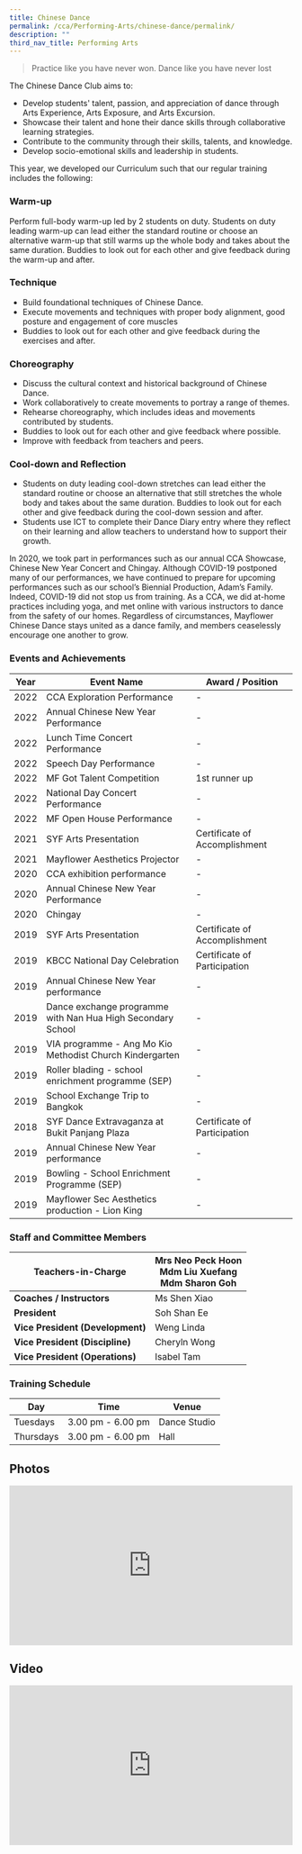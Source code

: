 ```yaml
---
title: Chinese Dance
permalink: /cca/Performing-Arts/chinese-dance/permalink/
description: ""
third_nav_title: Performing Arts
---
```

> Practice like you have never won. Dance like you have never lost

The Chinese Dance Club aims to:

*   Develop students' talent, passion, and appreciation of dance through Arts Experience, Arts Exposure, and Arts Excursion.
*   Showcase their talent and hone their dance skills through collaborative learning strategies.
*   Contribute to the community through their skills, talents, and knowledge.
*   Develop socio-emotional skills and leadership in students.

This year, we developed our Curriculum such that our regular training includes the following:

### Warm-up

Perform full-body warm-up led by 2 students on duty. Students on duty leading warm-up can lead either the standard routine or choose an alternative warm-up that still warms up the whole body and takes about the same duration. Buddies to look out for each other and give feedback during the warm-up and after.

### Technique

*   Build foundational techniques of Chinese Dance.
*   Execute movements and techniques with proper body alignment, good posture and engagement of core muscles
*   Buddies to look out for each other and give feedback during the exercises and after.

### Choreography

*   Discuss the cultural context and historical background of Chinese Dance.
*   Work collaboratively to create movements to portray a range of themes.
*   Rehearse choreography, which includes ideas and movements contributed by students.
*   Buddies to look out for each other and give feedback where possible.
*   Improve with feedback from teachers and peers.

### Cool-down and Reflection

*   Students on duty leading cool-down stretches can lead either the standard routine or choose an alternative that still stretches the whole body and takes about the same duration. Buddies to look out for each other and give feedback during the cool-down session and after.
*   Students use ICT to complete their Dance Diary entry where they reflect on their learning and allow teachers to understand how to support their growth.

In 2020, we took part in performances such as our annual CCA Showcase, Chinese New Year Concert and Chingay. Although COVID-19 postponed many of our performances, we have continued to prepare for upcoming performances such as our school’s Biennial Production, Adam’s Family. Indeed, COVID-19 did not stop us from training. As a CCA, we did at-home practices including yoga, and met online with various instructors to dance from the safety of our homes. Regardless of circumstances, Mayflower Chinese Dance stays united as a dance family, and members ceaselessly encourage one another to grow.

### Events and Achievements

| Year 	| Event Name 	| Award / Position 	|
|---	|---	|---	|
| 2022 | CCA Exploration Performance |- |
|2022 | Annual Chinese New Year Performance |- |
|2022| Lunch Time Concert Performance| -|
|2022 |Speech Day Performance |-|
|2022| MF Got Talent Competition |1st runner up|
|2022|National Day Concert Performance |-|
|2022|MF Open House Performance |-|
| 2021 	| SYF Arts Presentation 	| Certificate of Accomplishment 	|
| 2021 	| Mayflower Aesthetics Projector 	| - 	|
| 2020 	| CCA exhibition performance 	| - 	|
| 2020 	| Annual Chinese New Year Performance 	| - 	|
|  2020	| Chingay 	| - 	|
| 2019 	| SYF Arts Presentation 	| Certificate of Accomplishment 	|
|  2019	| KBCC National Day Celebration 	| Certificate of Participation 	|
|  2019	| Annual Chinese New Year performance 	| - 	|
| 2019 	| Dance exchange programme with Nan Hua High Secondary School 	| - 	|
|  2019	| VIA programme - Ang Mo Kio Methodist Church Kindergarten 	| - 	|
| 2019 	| Roller blading - school enrichment programme (SEP) 	| - 	|
|  2019	| School Exchange Trip to Bangkok 	| - 	|
| 2018 	| SYF Dance Extravaganza at Bukit Panjang Plaza 	| Certificate of Participation 	|
| 2019 	| Annual Chinese New Year performance 	| - 	|
| 2019 	| Bowling - School Enrichment Programme (SEP) 	| - 	|
| 2019 	| Mayflower Sec Aesthetics production - Lion King 	| - 	|

### Staff and Committee Members

| Teachers-in-Charge 	| Mrs Neo Peck Hoon<br>Mdm Liu Xuefang<br>Mdm Sharon Goh 	|
|---	|---	|
| **Coaches / Instructors**	| Ms Shen Xiao 	|
| **President** 	|  Soh Shan Ee	|
| **Vice President (Development)** 	| Weng Linda	|
| **Vice President (Discipline)** 	| Cheryln Wong 	|
| **Vice President (Operations)** 	| Isabel Tam 	|

### Training Schedule

| Day | Time | Venue |
| --- | --- | --- |
| Tuesdays | 3.00 pm - 6.00 pm | Dance Studio |
| Thursdays | 3.00 pm - 6.00 pm | Hall |

Photos
------
<div style="position:relative;width:100%;padding-bottom: 56.25%;height: 0; overflow: hidden;"><iframe style="position: absolute; top: 0; left: 0; width: 100%; height: 100%;" frameborder="0" src="https://docs.google.com/presentation/d/e/2PACX-1vQ0fCTBQNPn928ZMBhtpM9rhkkr0MkBviKz1s4ZIGO21xIQSURGHCF1oLd3nqPZVB6jfDQGT51cRts9/embed?start=true&loop=true&delayms=3000"></iframe></div>

Video
-----
<div style="position:relative;width:100%;padding-bottom: 56.25%;height: 0; overflow: hidden;"><iframe style="position: absolute; top: 0; left: 0; width: 100%; height: 100%;" allowfullscreen="" allow="accelerometer; autoplay; clipboard-write; encrypted-media; gyroscope; picture-in-picture" frameborder="0" title="Chinese Dance Direct School Admission 2020" src="https://www.youtube.com/embed/DCb_Q1c6ewo"></iframe></div>